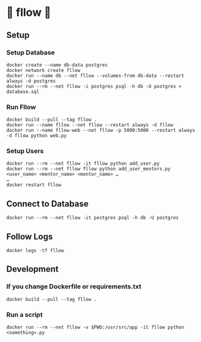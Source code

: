 # 🌊 fllow 🌊

## Setup

### Setup Database

    docker create --name db-data postgres
    docker network create fllow
    docker run --name db --net fllow --volumes-from db-data --restart always -d postgres
    docker run --rm --net fllow -i postgres psql -h db -U postgres < database.sql
    
### Run Fllow

    docker build --pull --tag fllow .
    docker run --name fllow --net fllow --restart always -d fllow
    docker run --name fllow-web --net fllow -p 5000:5000 --restart always -d fllow python web.py

### Setup Users

    docker run --rm --net fllow -it fllow python add_user.py
    docker run --rm --net fllow fllow python add_user_mentors.py <user_name> <mentor_name> <mentor_name> …
    …
    docker restart fllow


## Connect to Database

    docker run --rm --net fllow -it postgres psql -h db -U postgres


## Follow Logs

    docker logs -tf fllow


## Development

### If you change Dockerfile or requirements.txt

    docker build --pull --tag fllow .

### Run a script

    docker run --rm --net fllow -v $PWD:/usr/src/app -it fllow python <something>.py
